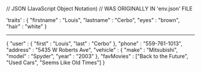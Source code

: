 // JSON (JavaScript Object Notation)
// WAS ORIGINALLY IN 'env.json' FILE

'traits' : {
  "firstname" : "Louis",
  "lastname" : "Cerbo",
  "eyes" : "brown",
  "hair" : "white"
}

__________________________________


{
  "user" : {
    "first" : "Louis",
    "last" : "Cerbo"
  },
  "phone" : "559-761-1013",
  "address" : "5435 W Roberts Ave",
  "vehicle" : {
    "make" : "Mitsubishi",
    "model" : "Spyder",
    "year" : "2003"
  },
  "favMovies" : ["Back to the Future", "Used Cars", "Seems Like Old Times"]
}
